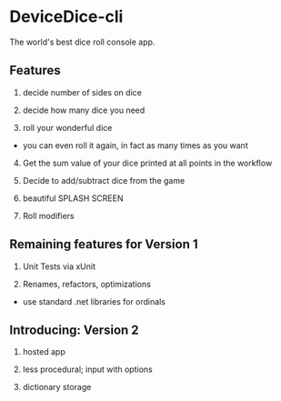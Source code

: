 ﻿<H1> DeviceDice-cli </H2>

The world's best dice roll console app.

<H2> Features </H2>

1. decide number of sides on dice

2. decide how many dice you need

3. roll your wonderful dice
 * you can even roll it again, in fact as many times as you want
  
4. Get the sum value of your dice printed at all points in the workflow
 
5. Decide to add/subtract dice from the game
 
6. beautiful SPLASH SCREEN
 
7. Roll modifiers
  
<H2> Remaining features for Version 1 </H2>

1. Unit Tests via xUnit

2. Renames, refactors, optimizations 
 * use standard .net libraries for ordinals

<H2> Introducing: Version 2 </H2>

1. hosted app

2. less procedural; input with options

3. dictionary storage
